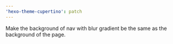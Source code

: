 ```yaml
---
'hexo-theme-cupertino': patch
---
```


Make the background of nav with blur gradient be the same as the background of the page.
